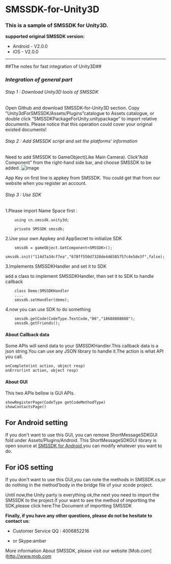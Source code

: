 # SMSSDK-for-Unity3D
### This is a sample of SMSSDK for Unity3D.
**supported original SMSSDK version:**

- Android - V2.0.0
- iOS - V2.0.0

----------------------------------------------------

##The notes for fast integration of Unity3D##

### *Integration of general part*

###### Step 1 : Download Unity3D tools of SMSSDK

Open Github and download SMSSDK-for-Unity3D section. Copy ”Unity3dForSMSSDK/Assets/Plugins”catalogue to Assets catalogue, or double click “SMSSDKPackageForUnity.unitypackage” to import relative documents.
Please notice that this operation could cover your original existed documents!

###### Step 2 : Add SMSSDK script and set the platforms’ information

Need to add SMSSDK to GameObject(Like Main Camera). Click”Add Component” from the right-hand side bar, and choose SMSSDK to be added.
![image](http://wiki.mob.com/wp-content/uploads/2015/09/step1.jpg)

App Key on first line is appkey from SMSSDK. You could get that from our website when you register an account. 

###### Step 3 : Use SDK

1.Please import Name Space first :

        using cn.smssdk.unity3d;

        private SMSSDK smssdk;
        
2.Use your own  Appkey and AppSecret to initialize SDK

		smssdk = gameObject.GetComponent<SMSSDK>();
		smssdk.init("114d7a34cf7ea","678ff550d7328de446585757c4e5de3f",false);

3.Implements SMSSDKHandler and set it to SDK

add a class to implement SMSSDKHandler, then set it to SDK to handle callback

        class Demo:SMSSDKHandler
		....
		smssdk.setHandler(demo);

4.now you can use SDK to do something

		smssdk.getCode(CodeType.TextCode,"86","18688888888");
		smssdk.getFriends();

#### About Callback data
Some APIs will send data to your SMSSDKHandler.This callback data is a json string.You can use  any JSON library to handle it.The action is what API you call.

	onComplete(int action, object resp)
	onError(int action, object resp)

#### About GUI

This two APIs bellow is GUI APIs.

	showRegisterPage(CodeType getCodeMethodType)
	showContactsPage()
## For Android setting
If you don't want to  use this GUI, you can remove ShortMessageSDKGUI fold under Assets/Plugins/Android. This ShortMessageSDKGUI library is open source at [SMSSDK for Android](https://github.com/MobClub/SMSSDK-for-Android),you can modify whatever you want to do.

## For iOS setting
If you don't want to  use this GUI,you can note the methods in SMSSDK.cs,or do nothing in the method'body in the bridge file of your xcode project.

Until now,the Unity party is everything ok,the next you need to import the SMSSDK to the project.If your want to see the method of importting the SDK,please click here:The Document of importting SMSSDK

**Finally, if you have any other questions, please do not be hesitate to contact us:**

- Customer Service QQ : 4006852216

- or Skype:amber

More information About SMSSDK, please visit our website [Mob.com](http://www.mob.com
